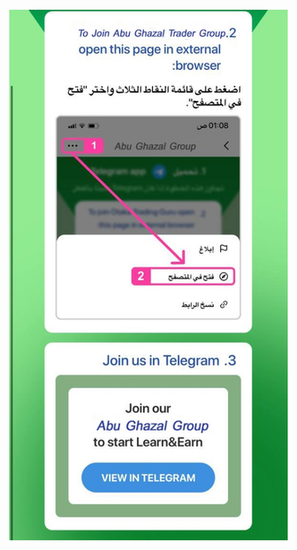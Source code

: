 ![image alt](https://github.com/AbuGhazalTrader/https-ag2025.xyz-AbuGhazal/blob/744e128dfce8bddb6423b5e4b72616857ea164d3/1000007389.jpg)
